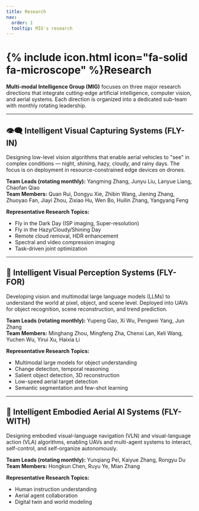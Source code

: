 ```yaml
---
title: Research
nav:
  order: 1
  tooltip: MIG's research
---
```


# {% include icon.html icon="fa-solid fa-microscope" %}Research

**Multi-modal Intelligence Group (MIG)** focuses on three major research directions that integrate cutting-edge artificial intelligence, computer vision, and aerial systems. Each direction is organized into a dedicated sub-team with monthly rotating leadership.

---

## 👁‍🗨 Intelligent Visual Capturing Systems (FLY-IN)

Designing low-level vision algorithms that enable aerial vehicles to "see" in complex conditions — night, shining, hazy, cloudy, and rainy days. The focus is on deployment in resource-constrained edge devices on drones.

**Team Leads (rotating monthly):** Yangming Zhang, Junyu Liu, Lanyue Liang, Chaofan Qiao  
**Team Members:** Quan Rui, Dongyu Xie, Zhibin Wang, Jiening Zhang, Zhuoyao Fan, Jiayi Zhou, Zixiao Hu, Wen Bo, Huilin Zhang, Yangyang Feng

**Representative Research Topics:**
- Fly in the Dark Day (ISP imaging, Super-resolution)  
- Fly in the Hazy/Cloudy/Shining Day  
- Remote cloud removal, HDR enhancement  
- Spectral and video compression imaging  
- Task-driven joint optimization

---

## 🧠 Intelligent Visual Perception Systems (FLY-FOR)

Developing vision and multimodal large language models (LLMs) to understand the world at pixel, object, and scene level. Deployed into UAVs for object recognition, scene reconstruction, and trend prediction.

**Team Leads (rotating monthly):** Yupeng Gao, Xi Wu, Pengwei Yang, Jun Zhang  
**Team Members:** Minghang Zhou, Mingfeng Zha, Chenxi Lan, Keli Wang, Yuchen Wu, Yirui Xu, Haixia Li

**Representative Research Topics:**
- Multimodal large models for object understanding  
- Change detection, temporal reasoning  
- Salient object detection, 3D reconstruction  
- Low-speed aerial target detection  
- Semantic segmentation and few-shot learning

---

## 🤖 Intelligent Embodied Aerial AI Systems (FLY-WITH)

Designing embodied visual-language navigation (VLN) and visual-language action (VLA) algorithms, enabling UAVs and multi-agent systems to interact, self-control, and self-organize autonomously.

**Team Leads (rotating monthly):** Yunqiang Pei, Kaiyue Zhang, Rongyu Du  
**Team Members:** Hongkun Chen, Ruyu Ye, Mian Zhang

**Representative Research Topics:**
- Human instruction understanding  
- Aerial agent collaboration  
- Digital twin and world modeling  

